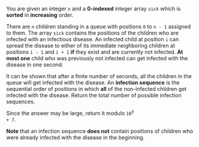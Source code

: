 You are given an integer `n` and a **0-indexed** integer array `sick` which is **sorted** in **increasing** order.

There are `n` children standing in a queue with positions `0` to `n - 1` assigned to them. The array `sick` contains the positions of the children who are infected with an infectious disease. An infected child at position `i` can spread the disease to either of its immediate neighboring children at positions `i - 1` and `i + 1` **if** they exist and are currently not infected. **At most one** child who was previously not infected can get infected with the disease in one second.

It can be shown that after a finite number of seconds, all the children in the queue will get infected with the disease. An **infection sequence** is the sequential order of positions in which **all** of the non-infected children get infected with the disease. Return the total number of possible infection sequences.

Since the answer may be large, return it modulo <code>10<sup>9</sup> + 7</code>.

**Note** that an infection sequence **does not** contain positions of children who were already infected with the disease in the beginning.